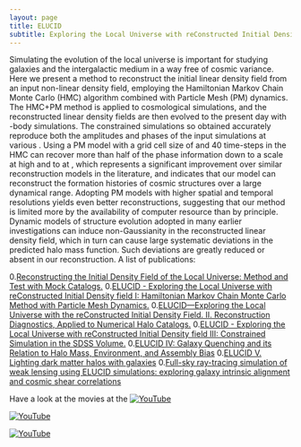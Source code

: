 ```yaml
---
layout: page
title: ELUCID
subtitle: Exploring the Local Universe with reConstructed Initial Density field
---
```


Simulating the evolution of the local universe is important for studying galaxies and the intergalactic medium in a way free of cosmic variance. Here we present a method to reconstruct the initial linear density field from an input non-linear density field, employing the Hamiltonian Markov Chain Monte Carlo (HMC) algorithm combined with Particle Mesh (PM) dynamics. The HMC+PM method is applied to cosmological simulations, and the reconstructed linear density fields are then evolved to the present day with -body simulations. The constrained simulations so obtained accurately reproduce both the amplitudes and phases of the input simulations at various . Using a PM model with a grid cell size of  and 40 time-steps in the HMC can recover more than half of the phase information down to a scale  at high  and to  at , which represents a significant improvement over similar reconstruction models in the literature, and indicates that our model can reconstruct the formation histories of cosmic structures over a large dynamical range. Adopting PM models with higher spatial and temporal resolutions yields even better reconstructions, suggesting that our method is limited more by the availability of computer resource than by principle. Dynamic models of structure evolution adopted in many earlier investigations can induce non-Gaussianity in the reconstructed linear density field, which in turn can cause large systematic deviations in the predicted halo mass function. Such deviations are greatly reduced or absent in our reconstruction.
A list of publications:

  0.[Reconstructing the Initial Density Field of the Local Universe: Method and Test with Mock Catalogs.](http://adsabs.harvard.edu/abs/2013ApJ...772...63W)
  0.[ELUCID - Exploring the Local Universe with reConstructed Initial Density field I: Hamiltonian Markov Chain Monte Carlo Method with Particle Mesh Dynamics.](http://adsabs.harvard.edu/abs/2014ApJ...794...94W)
  0.[ELUCID—Exploring the Local Universe with the reConstructed Initial Density Field. II. Reconstruction Diagnostics, Applied to Numerical Halo Catalogs.](http://adsabs.harvard.edu/abs/2017ApJ...841...55T)
  0.[ELUCID - Exploring the Local Universe with reConstructed Initial Density field III: Constrained Simulation in the SDSS Volume.](http://adsabs.harvard.edu/abs/2016ApJ...831..164W)
  0.[ELUCID IV: Galaxy Quenching and its Relation to Halo Mass, Environment, and Assembly Bias](http://adsabs.harvard.edu/abs/2018ApJ...852...31W)
  0.[ELUCID V. Lighting dark matter halos with galaxies](http://adsabs.harvard.edu/abs/2017arXiv171200883Y)
  0.[Full-sky ray-tracing simulation of weak lensing using ELUCID simulations: exploring galaxy intrinsic alignment and cosmic shear correlations](http://adsabs.harvard.edu/abs/2018arXiv180103941W)


Have a look at the movies at the [![YouTube](https://img.youtube.com/vi/OQprO24YkfQ/0.jpg)](https://www.youtube.com/watch?v=OQprO24YkfQ "ELUCID Coma -- Dark matter simulation")

[![YouTube](https://img.youtube.com/vi/zyySvzWFyQ0/0.jpg)](https://www.youtube.com/watch?v=zyySvzWFyQ0 "ELUCID Dark matter simulation")

[![YouTube](https://img.youtube.com/vi/dgl7js-_X6g/0.jpg)](https://www.youtube.com/watch?v=dgl7js-_X6g "ELUCID Dark matter simulation evolution")

